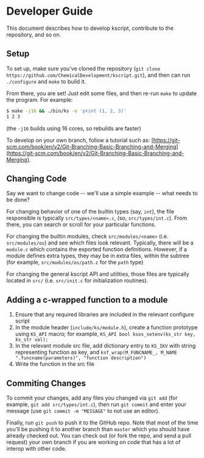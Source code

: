 # Developer Guide

This document describes how to develop kscript, contribute to the repository, and so on. 

## Setup

To set up, make sure you've cloned the repository (`git clone https://github.com/ChemicalDevelopment/kscript.git`), and then can run `./configure` and `make` to build it.

From there, you are set! Just edit some files, and then re-run `make` to update the program. For example:

```bash
$ make -j16 && ./bin/ks -e 'print (1, 2, 3)'
1 2 3 
```

(the `-j16` builds using 16 cores, so rebuilds are faster)

To develop on your own branch, follow a tutorial such as: [https://git-scm.com/book/en/v2/Git-Branching-Basic-Branching-and-Merging](https://git-scm.com/book/en/v2/Git-Branching-Basic-Branching-and-Merging).

## Changing Code

Say we want to change code -- we'll use a simple example -- what needs to be done?

For changing behavior of one of the builtin types (say, `int`), the file responsible is typically `src/types/<name>.c`, (so, `src/types/int.c`). From there, you can search or scroll for your particular functions.

For changing the builtin modules, check `src/modules/<name>` (i.e. `src/modules/os`) and see which files look relevant. Typically, there will be a `module.c` which contains the exported function definitions. However, if a module defines extra types, they may be in extra files, within the subtree (for example, `src/modules/os/path.c` for the `path` type)

For changing the general kscript API and utilities, those files are typically located in `src/` (i.e. `src/init.c` for initialization routines).


## Adding a c-wrapped function to a module

1. Ensure that any required libraries are included in the relevant configure script
2. In the module header (`include/ks/module.h`), create a function prototype using `KS_API` macro; for example, `KS_API bool ksos_setenv(ks_str key, ks_str val);`
3. In the relevant module src file, add dictionary entry to `KS_IKV` with string representing function as key, and `ksf_wrap(M_FUNCNAME_, M_NAME ".funcname(parameters)", "function description")`
4. Write the function in the src file


## Commiting Changes

To commit your changes, add any files you changed via `git add` (for example, `git add src/types/int.c`), then run `git commit` and enter your message (use `git commit -m "MESSAGE"` to not use an editor).

Finally, run `git push` to push it to the GitHub repo. Note that most of the time you'll be pushing it to another branch than `master` which you should have already checked out. You can check out (or fork the repo, and send a pull request) your own branch if you are working on code that has a lot of interop with other code.

